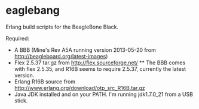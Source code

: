 eaglebang
=========

Erlang build scripts for the BeagleBone Black.

Required: 
* A BBB (Mine's Rev A5A running version 2013-05-20 from http://beagleboard.org/latest-images)
* Flex 2.5.37 tar.gz from http://flex.sourceforge.net/
**   The BBB comes with flex 2.5.35, and R16B seems to require 2.5.37, currently the latest version.
* Erlang R16B source from http://www.erlang.org/download/otp_src_R16B.tar.gz
* Java JDK installed and on your PATH. I'm running jdk1.7.0_21 from a USB stick.
